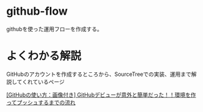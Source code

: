 # github-flow
githubを使った運用フローを作成する。

# よくわかる解説

GitHubのアカウントを作成するところから、SourceTreeでの実装、運用まで解説してくれているページ

[[GitHubの使い方：画像付き] GitHubデビューが意外と簡単だった！！環境を作ってプッシュするまでの流れ](http://tontotakumi.com/web-seisaku/github-debut/)

